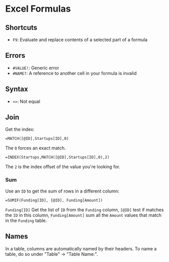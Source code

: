 # Excel Formulas

## Shortcuts

- `F9`: Evaluate and replace contents of a selected part of a formula

## Errors

- `#VALUE!`: Generic error
- `#NAME?`: A reference to another cell in your formula is invalid

## Syntax

- `<>`: Not equal

## Join

Get the index:

	=MATCH([@ID],Startups[ID],0)

The `0` forces an exact match.

	=INDEX(Startups,MATCH([@ID],Startups[ID],0),2)

The `2` is the index offset of the value you're looking for.

### Sum

Use an `ID` to get the sum of rows in a different column:

	=SUMIF(Funding[ID], [@ID], Funding[Amount])

`Funding[ID]` Get the list of `ID` from the `Funding` column, `[@ID]` test if matches the `ID` in this column, `Funding[Amount]` sum all the `Amount` values that match in the `Funding` table.

## Names

In a table, columns are automatically named by their headers. To name a table, do so under "Table" -> "Table Name:".
